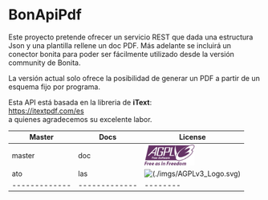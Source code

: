 # BonApiPdf

Este proyecto pretende ofrecer un servicio REST que dada una estructura Json y una plantilla rellene un doc PDF.
Más adelante se incluirá un conector bonita para poder ser fácilmente utilizado desde la versión community de Bonita.

La versión actual solo ofrece la posibilidad de generar un PDF a partir de un esquema fijo por programa.

Esta API está basada en la libreria de <b>iText</b>:<br />
https://itextpdf.com/es
<br />
a quienes agradecemos su excelente labor.

| Master      | Docs        | License|
|-------------|-------------|--------|
|master|doc|<img src="./imgs/AGPLv3_Logo.svg" width="100" />|
|ato|las|![(./imgs/AGPLv3_Logo.svg)](./LICENSE)|
|-------------|-------------|--------|


